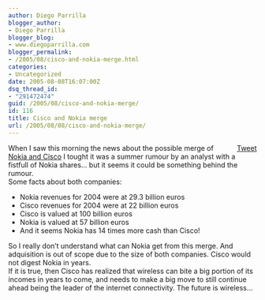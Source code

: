 ```yaml
---
author: Diego Parrilla
blogger_author:
- Diego Parrilla
blogger_blog:
- www.diegoparrilla.com
blogger_permalink:
- /2005/08/cisco-and-nokia-merge.html
categories:
- Uncategorized
date: 2005-08-08T16:07:00Z
dsq_thread_id:
- "291472474"
guid: /2005/08/cisco-and-nokia-merge/
id: 116
title: Cisco and Nokia merge
url: /2005/08/08/cisco-and-nokia-merge/
---
```


<div style="float: right; margin-left: 10px;">
  <a href="https://twitter.com/share" class="twitter-share-button" data-via="nubeblog" data-count="vertical" data-url="/2005/08/08/cisco-and-nokia-merge/">Tweet</a>
</div>

When I saw this morning the news about the possible merge of  
[Nokia and Cisco](http://ca.today.reuters.com/news/newsArticle.aspx?type=businessNews&storyID=2005-08-08T131626Z_01_N08260802_RTRIDST_0_BUSINESS-MARKETS-STOCKS-COL.XML) I tought it was a summer rumour by an analyst with a fistfull of Nokia shares&#8230; but it seems it could be something behind the rumour.  
Some facts about both companies: 

  * Nokia revenues for 2004 were at 29.3 billion euros 
  * Cisco revenues for 2004 were at 22 billion euros
  * Cisco is valued at 100 billion euros
  * Nokia is valued at 57 billion euros
  * And it seems Nokia has 14 times more cash than Cisco!

So I really don&#8217;t understand what can Nokia get from this merge. And adquisition is out of scope due to the size of both companies. Cisco would not digest Nokia in years.  
If it is true, then Cisco has realized that wireless can bite a big portion of its incomes in years to come, and needs to make a big move to still continue ahead being the leader of the internet connectivity. The future is wireless&#8230;
